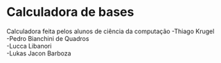 # Calculadora de bases
Calculadora feita pelos alunos de ciência da computação
-Thiago Krugel<br>
-Pedro Bianchini de Quadros<br>
-Lucca Libanori<br>
-Lukas Jacon Barboza
